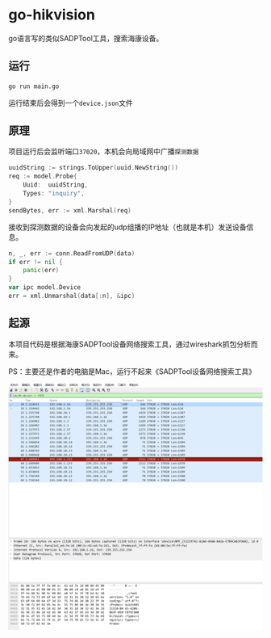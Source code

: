 # go-hikvision
go语言写的类似SADPTool工具，搜索海康设备。

## 运行

```bash
go run main.go
```

运行结束后会得到一个`device.json`文件

## 原理

项目运行后会监听端口`37020`，本机会向局域网中广播`探测数据`

```go
uuidString := strings.ToUpper(uuid.NewString())
req := model.Probe{
    Uuid:  uuidString,
    Types: "inquiry",
}
sendBytes, err := xml.Marshal(req)
```

接收到探测数据的设备会向发起的udp组播的IP地址（也就是本机）发送设备信息。

```go
n, _, err := conn.ReadFromUDP(data)
if err != nil {
    panic(err)
}
var ipc model.Device
err = xml.Unmarshal(data[:n], &ipc)
```

## 起源

本项目代码是根据海康SADPTool设备网络搜索工具，通过wireshark抓包分析而来。

PS：主要还是作者的电脑是Mac，运行不起来《SADPTool设备网络搜索工具》

![udp抓包截图](images/udp_capture_screenshot.png)